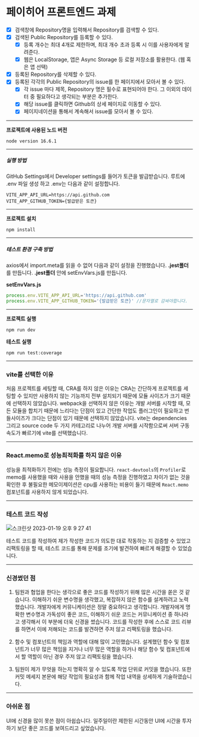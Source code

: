 # 페이히어 프론트엔드 과제
- [x] 검색창에 Repository명을 입력해서 Repository를 검색할 수 있다.
- [x] 검색된 Public Repository를 등록할 수 있다.
    - [x] 등록 개수는 최대 4개로 제한하며, 최대 개수 초과 등록 시 이를 사용자에게 알려준다.
    - [x] 웹은 LocalStorage, 앱은 Async Storage 등 로컬 저장소를 활용한다. (웹 혹은 앱 선택)
- [x] 등록된 Repository를 삭제할 수 있다.
- [x] 등록된 각각의 Public Repository의 issue를 한 페이지에서 모아서 볼 수 있다.
    - [x] 각 issue 마다 제목, Repository 명은 필수로 표현되어야 한다. 그 이외의 데이터 중 필요하다고 생각되는 부분은 추가한다.
    - [x] 해당 issue를 클릭하면 Github의 상세 페이지로 이동할 수 있다.
    - [x] 페이지네이션을 통해서 계속해서 issue를 모아서 볼 수 있다.

---
**프로젝트에 사용된 노드 버전**
```shell
node version 16.6.1
```
---
##### 실행 방법
GitHub Settings에서 Developer settings를 들어가 토큰을 발급받습니다.
루트에 .env 파일 생성 하고 .env는 다음과 같이 설정합니다.
```
VITE_APP_API_URL=https://api.github.com
VITE_APP_GITHUB_TOKEN={발급받은 토큰}
```
---
**프로젝트 설치**
```shell
npm install
```
---
##### 테스트 환경 구축 방법
axios에서 import.meta를 읽을 수 없어 다음과 같이 설정을 진행했습니다.
**.jest폴더**를 만듭니다.
**.jest폴더** 안에 setEnvVars.js를 만듭니다.

**setEnvVars.js**
```js
process.env.VITE_APP_API_URL='https://api.github.com'
process.env.VITE_APP_GITHUB_TOKEN='{발급받은 토큰}' //문자열로 감싸야합니다.
```
---
**프로젝트 실행**
```shell
npm run dev
```
**테스트 실행**
```shell
npm run test:coverage
```
---
### vite를 선택한 이유
처음 프로젝트를 세팅할 때, CRA를 하지 않은 이유는 CRA는 간단하게 프로젝트를 세팅할 수 있지만 
사용하지 않는 기능까지 전부 설치되기 때문에 모듈 사이즈가 크기 때문에 선택하지 않았습니다. 
webpack을 선택하지 않은 이유는 개발 서버를 시작할 때, 모든 모듈을 합치기 때문에 느리다는 단점이 있고 
간단한 작업도 플러그인이 필요하고 번들사이즈가 크다는 단점이 있기 때문에 선택하지 않았습니다.
vite는 dependencies 그리고 source code 두 가지 카테고리로 나누어 개발 서버를 시작함으로써 서버 구동 속도가 빠르기에 vite를 선택했습니다.

---
### React.memo로 성능최적화를 하지 않은 이유
성능을 최적화하기 전에는 성능 측정이 필요합니다.
`react-devtools`의 `Profiler`로 memo를 사용했을 때와 사용을 안했을 때의 성능 측정을 진행하였고 
차이가 없는 것을 확인한 후 불필요한 메모이제이션은 cpu를 사용하는 비용이 들기 때문에 `React.memo` 컴포넌트를 사용하지 않게 되었습니다. 

---

### 테스트 코드 작성
![스크린샷 2023-01-19 오후 9 27 41](https://user-images.githubusercontent.com/59111836/213443035-32814bff-4305-49e7-bc76-8d9220612e18.png)

테스트 코드를 작성하여 제가 작성한 코드가 의도한 대로 작동하는 지 검증할 수 있었고
리팩토링을 할 때, 테스트 코드를 통해 문제를 조기에 발견하여 빠르게 해결할 수 있었습니다.

---
### 신경썼던 점
1. 팀원과 협업을 한다는 생각으로 좋은 코드를 작성하기 위해 많은 시간을 쏟은 것 같습니다.
이해하기 쉬운 변수명을 생각했고, 복잡하지 않은 함수를 설계하려고 노력했습니다.
개발자에게 커뮤니케이션은 정말 중요하다고 생각합니다.
개발자에게 명확한 변수명과 가독성이 좋은 코드, 이해하기 쉬운 코드는 커뮤니케이션 중 하나라고 생각해서 이 부분에 더욱 신경을 썼습니다.
코드를 작성한 후에 스스로 코드 리뷰를 하면서 이에 저해되는 코드를 발견하면 주저 않고 리팩토링을 했습니다.

2. 함수 및 컴포넌트의 책임과 역할에 대해 많이 고민했습니다.
설계했던 함수 및 컴포넌트가 너무 많은 책임을 지거나 너무 많은 역할을 하거나
해당 함수 및 컴포넌트에서 할 역할이 아닌 경우 주저 않고 리팩토링을 했습니다.

3. 팀원이 제가 무엇을 하는지 명확히 알 수 있도록 작업 단위로 커밋을 했습니다.
또한 커밋 메세지 본문에 해당 작업의 필요성과 함께 작업 내역을 상세하게 기술하였습니다.

---
### 아쉬운 점
UI에 신경을 많이 못쓴 점이 아쉽습니다.
일주일이란 제한된 시간동안 UI에 시간을 투자하기 보단 좋은 코드를 보여드리고 싶었습니다.

